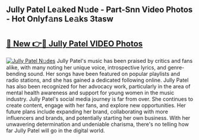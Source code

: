 ## Jully Patel Le𝚊ked N𝚞de - Part-Snn Video Photos - Hot Onlyf𝚊ns Le𝚊ks 3tasw

# <h2><a href="http://ab72226.deff.icu/?id=Jully+Patel">🔗 New 👉🔴 Jully Patel VIDEO Photos</a></h2>

[![Jully Patel N𝚞des](https://i.imgur.com/rIISA9y.gif)](http://ab72226.deff.icu/?id=Jully+Patel)
Jully Patel's music has been praised by critics and fans alike, with many noting her unique voice, introspective lyrics, and genre-bending sound. Her songs have been featured on popular playlists and radio stations, and she has gained a dedicated following online. Jully Patel has also been recognized for her advocacy work, particularly in the area of mental health awareness and support for young women in the music industry. Jully Patel's social media journey is far from over. She continues to create content, engage with her fans, and explore new opportunities. Her future plans include expanding her brand, collaborating with more influencers and brands, and potentially starting her own business. With her unwavering determination and undeniable charisma, there's no telling how far Jully Patel will go in the digital world.

